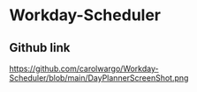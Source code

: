 # Workday-Scheduler

## Github link

https://github.com/carolwargo/Workday-Scheduler/blob/main/DayPlannerScreenShot.png
